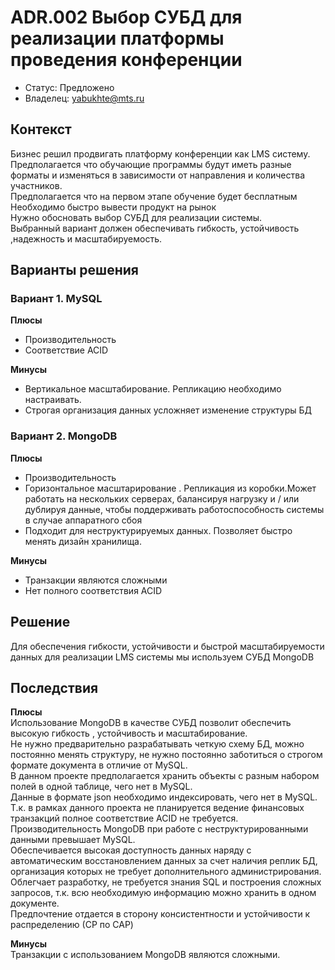 # ADR.002 Выбор СУБД для реализации платформы проведения конференции 
<!-- Название ADR состоит из [ADR.###] [Коротко суть принятого решения] -->

* Статус: Предложено
* Владелец: yabukhte@mts.ru

## Контекст
Бизнес решил продвигать платформу конференции как LMS систему. <br>
Предполагается что обучающие программы будут иметь разные форматы и изменяться в зависимости от направления и количества участников. <br>
Предполагается что на первом этапе обучение будет бесплатным  <br>
Необходимо быстро вывести продукт на рынок <br>
Нужно обосновать выбор СУБД для реализации системы. <br>
Выбранный вариант должен обеспечивать гибкость, устойчивость ,надежность и масштабируемость.


## Варианты решения
<!-- Описание рассмотренных вариантов c их плюсами и минусами -->

### Вариант 1. МуSQL
<!-- Описание варианта 1 -->
**Плюсы**
  * Производительность
  * Соответствие ACID
  
**Минусы**
  * Вертикальное масштабирование. Репликацию необходимо настраивать.
  * Строгая организация данных усложняет изменение структуры БД

### Вариант 2. MongoDB
<!-- Описание варианта 2 -->
 **Плюсы**  
  * Производительность
  * Горизонтальное масштарирование . Репликация из коробки.Может работать на нескольких серверах, балансируя нагрузку и / или дублируя данные, чтобы поддерживать работоспособность системы в случае аппаратного сбоя
  * Подходит для неструктурируемых данных. Позволяет быстро менять дизайн хранилища.
 
 **Минусы**
  * Транзакции являются сложными
  * Нет полного соответствия ACID

## Решение
<!-- Описание выбранного решения. Решение должно быть сформулировано чётко ("Мы используем...", "Мы не используем", а не "Желательно.." или "Предлагается..."). 
Должна быть понятна связь между решением и проблемой, почему выбрали именно это решение из вариантов -->
Для обеспечения гибкости, устойчивости  и быстрой масштабируемости данных  для реализации LMS системы мы используем СУБД MongoDB
## Последствия
<!-- Положительные и отрицательные последствия (trade-offs). Арх. решения, которые потребуется принять как следствие принятого решения. Если решение содержит риски, то описано, как с ними планируют поступить (за счет чего снижать, почему принять). -->
**Плюсы** <br>
 Использование MongoDB в качестве СУБД позволит обеспечить  высокую гибкость , устойчивость и масштабирование. <br>
 Не нужно предварительно разрабатывать четкую схему БД, можно постоянно менять структуру, не нужно постоянно заботиться о строгом формате документа в отличие от MуSQL. <br>
 В данном проекте предполагается хранить объекты с разным набором полей в одной таблице, чего нет в MySQL. <br>
 Данные в формате json необходимо индексировать, чего нет в MySQL. <br>
 Т.к. в рамках данного проекта не планируется ведение финансовых транзакций полное соответствие ACID не требуется. <br>
 Производительность MongoDB при работе с неструктурированными данными превышает MySQL. <br>
 Обеспечивается высокая доступность данных наряду с автоматическим восстановлением данных за счет наличия реплик БД, организация которых не требует дополнительного администрирования. <br>
 Облегчает разработку, не требуется знания SQL и построения сложных запросов, т.к. всю необходимую информацию можно хранить в одном документе.<br> Предпочтение отдается в сторону  консистентности и устойчивости к распределению (СP по CAP) <br>

**Минусы**  
Транзакции с использованием MongoDB являются сложными.